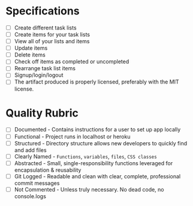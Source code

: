 # Specifications

- [ ] Create different task lists
- [ ] Create items for your task lists
- [ ] View all of your lists and items
- [ ] Update items
- [ ] Delete items
- [ ] Check off items as completed or uncompleted
- [ ] Rearrange task list items
- [ ] Signup/login/logout
- [ ] The artifact produced is properly licensed, preferably with the MIT license.

# Quality Rubric

- [ ] Documented - Contains instructions for a user to set up app locally
- [ ] Functional - Project runs in localhost or heroku
- [ ] Structured - Directory structure allows new developers to quickly find and add files
- [ ] Clearly Named - `Functions`, `variables`, `files`, `CSS classes`
- [ ] Abstracted - Small, single-responsibility functions leveraged for encapsulation & reusability
- [ ] Git Logged - Readable and clean with clear, complete, professional commit messages
- [ ] Not Commented - Unless truly necessary. No dead code, no console.logs
